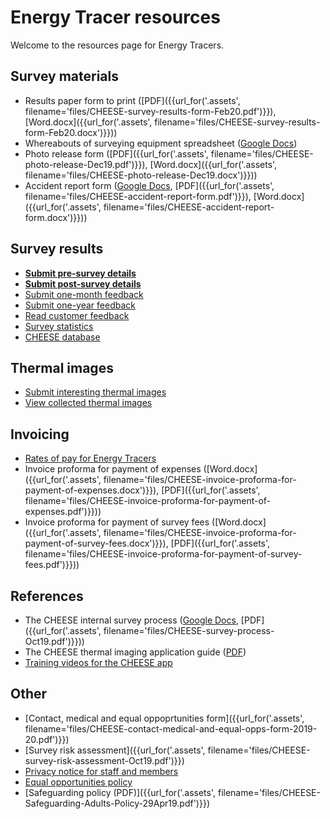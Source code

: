
# Energy Tracer resources

Welcome to the resources page for Energy Tracers.

## Survey materials

- Results paper form to print
  ([PDF]({{url_for('.assets', filename='files/CHEESE-survey-results-form-Feb20.pdf')}}),
   [Word.docx]({{url_for('.assets', filename='files/CHEESE-survey-results-form-Feb20.docx')}}))
- Whereabouts of surveying equipment spreadsheet
  ([Google Docs](https://docs.google.com/spreadsheets/d/1YZ8ttMmJUeJ_Iwv0NzLnqQlHjP_t4F1Ds9FknTH2TEY/edit?usp=sharing))
- Photo release form
  ([PDF]({{url_for('.assets', filename='files/CHEESE-photo-release-Dec19.pdf')}}),
   [Word.docx]({{url_for('.assets', filename='files/CHEESE-photo-release-Dec19.docx')}}))
- Accident report form
  ([Google Docs](https://docs.google.com/document/d/1DyLg6S2BzP9QHZKjHpQo1UotlB9062aSwv_oXxf3Cf0/edit?usp=sharing),
   [PDF]({{url_for('.assets', filename='files/CHEESE-accident-report-form.pdf')}}),
   [Word.docx]({{url_for('.assets', filename='files/CHEESE-accident-report-form.docx')}}))

## Survey results

- **[Submit pre-survey details](/submit-pre-survey-details-et)**
- **[Submit post-survey details](/submit-post-survey-details)**
- [Submit one-month feedback](/one-month-feedback)
- [Submit one-year feedback](/one-year-feedback)
- [Read customer feedback](/customer-feedback)
- [Survey statistics](/survey-statistics)
- [CHEESE database](/admin)

## Thermal images

- [Submit interesting thermal images](/upload-thermal-image)
- [View collected thermal images](/collected-thermal-images)

## Invoicing

- [Rates of pay for Energy Tracers](/energy-tracer-rates)
- Invoice proforma for payment of expenses
  ([Word.docx]({{url_for('.assets', filename='files/CHEESE-invoice-proforma-for-payment-of-expenses.docx')}}),
   [PDF]({{url_for('.assets', filename='files/CHEESE-invoice-proforma-for-payment-of-expenses.pdf')}}))
- Invoice proforma for payment of survey fees
  ([Word.docx]({{url_for('.assets', filename='files/CHEESE-invoice-proforma-for-payment-of-survey-fees.docx')}}),
   [PDF]({{url_for('.assets', filename='files/CHEESE-invoice-proforma-for-payment-of-survey-fees.pdf')}}))

## References

- The CHEESE internal survey process
  ([Google Docs](https://docs.google.com/document/d/1Sjv-Pw7hjiK7UIOEXjgTIBX61NdtVOpW0WfN4TtEwRE/edit#heading=h.u10mdns3jps9),
   [PDF]({{url_for('.assets', filename='files/CHEESE-survey-process-Oct19.pdf')}}))
- The CHEESE thermal imaging application guide ([PDF](http://www.heatview.co.uk/training/cheese_howto.pdf))
- [Training videos for the CHEESE app](http://www.heatview.co.uk/training/)

## Other

- [Contact, medical and equal oppoprtunities form]({{url_for('.assets', filename='files/CHEESE-contact-medical-and-equal-opps-form-2019-20.pdf')}})
- [Survey risk assessment]({{url_for('.assets', filename='files/CHEESE-survey-risk-assessment-Oct19.pdf')}})
- [Privacy notice for staff and members](/privacy-notice-staff-and-members)
- [Equal opportunities policy](/equal-opportunities)
- [Safeguarding policy (PDF)]({{url_for('.assets', filename='files/CHEESE-Safeguarding-Adults-Policy-29Apr19.pdf')}})
